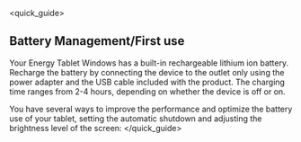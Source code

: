 <quick_guide>
## Battery Management/First use

Your Energy Tablet Windows has a built-in rechargeable lithium ion battery. Recharge the battery by connecting the device to the outlet only using the power adapter and the USB cable included with the product. The charging time ranges from 2-4 hours, depending on whether the device is off or on.

You have several ways to improve the performance and optimize the battery use of your tablet, setting the automatic shutdown and adjusting the brightness level of the screen:
</quick_guide>

